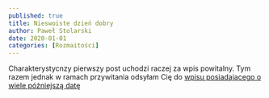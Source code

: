 ```yaml
---
published: true
title: Nieswoiste dzień dobry
author: Paweł Stolarski
date: 2020-01-01
categories: [Rozmaitości]
---
```


Charakterystycnzy pierwszy post uchodzi raczej za wpis powitalny. Tym razem jednak w ramach przywitania odsyłam Cię do [wpisu posiadającego o wiele późniejszą datę]()
